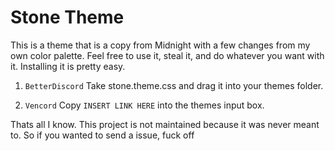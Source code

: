 # Stone Theme

This is a theme that is a copy from Midnight with a few changes from my own color palette. Feel free to use it, steal it, and do whatever you want with it. Installing it is pretty easy.

1. `BetterDiscord`
   Take stone.theme.css and drag it into your themes folder.

2. `Vencord`
   Copy `INSERT LINK HERE` into the themes input box.

Thats all I know. This project is not maintained because it was never meant to. So if you wanted to send a issue, fuck off

